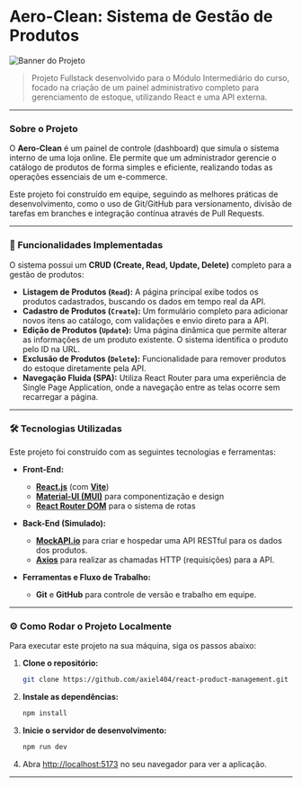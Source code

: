 # Aero-Clean: Sistema de Gestão de Produtos

![Banner do Projeto](https://placehold.co/800x300/00cec9/FFFFFF?text=Aero-Clean&font=asap)

> Projeto Fullstack desenvolvido para o Módulo Intermediário do curso, focado na criação de um painel administrativo completo para gerenciamento de estoque, utilizando React e uma API externa.

---

### Sobre o Projeto

O **Aero-Clean** é um painel de controle (dashboard) que simula o sistema interno de uma loja online. Ele permite que um administrador gerencie o catálogo de produtos de forma simples e eficiente, realizando todas as operações essenciais de um e-commerce.

Este projeto foi construído em equipe, seguindo as melhores práticas de desenvolvimento, como o uso de Git/GitHub para versionamento, divisão de tarefas em branches e integração contínua através de Pull Requests.

---

### 🔧 Funcionalidades Implementadas

O sistema possui um **CRUD (Create, Read, Update, Delete)** completo para a gestão de produtos:

* **Listagem de Produtos (`Read`):** A página principal exibe todos os produtos cadastrados, buscando os dados em tempo real da API.
* **Cadastro de Produtos (`Create`):** Um formulário completo para adicionar novos itens ao catálogo, com validações e envio direto para a API.
* **Edição de Produtos (`Update`):** Uma página dinâmica que permite alterar as informações de um produto existente. O sistema identifica o produto pelo ID na URL.
* **Exclusão de Produtos (`Delete`):** Funcionalidade para remover produtos do estoque diretamente pela API.
* **Navegação Fluida (SPA):** Utiliza React Router para uma experiência de Single Page Application, onde a navegação entre as telas ocorre sem recarregar a página.

---

### 🛠️ Tecnologias Utilizadas

Este projeto foi construído com as seguintes tecnologias e ferramentas:

* **Front-End:**
    * [**React.js**](https://reactjs.org/) (com [**Vite**](https://vitejs.dev/))
    * [**Material-UI (MUI)**](https://mui.com/) para componentização e design
    * [**React Router DOM**](https://reactrouter.com/) para o sistema de rotas

* **Back-End (Simulado):**
    * [**MockAPI.io**](https://mockapi.io/) para criar e hospedar uma API RESTful para os dados dos produtos.
    * [**Axios**](https://axios-http.com/) para realizar as chamadas HTTP (requisições) para a API.

* **Ferramentas e Fluxo de Trabalho:**
    * **Git** e **GitHub** para controle de versão e trabalho em equipe.

---

### ⚙️ Como Rodar o Projeto Localmente

Para executar este projeto na sua máquina, siga os passos abaixo:

1.  **Clone o repositório:**
    ```bash
    git clone https://github.com/axiel404/react-product-management.git
    ```

2.  **Instale as dependências:**
    ```bash
    npm install
    ```

3.  **Inicie o servidor de desenvolvimento:**
    ```bash
    npm run dev
    ```

4.  Abra [http://localhost:5173](http://localhost:5173) no seu navegador para ver a aplicação.

---

